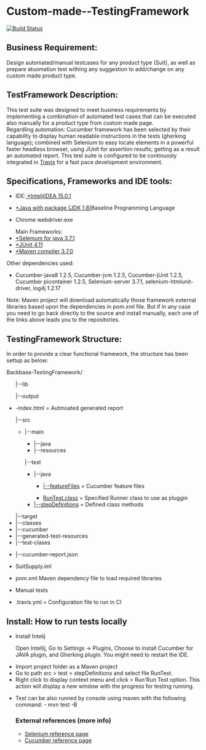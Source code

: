 # Custom-made--TestingFramework
[![Build Status](https://travis-ci.org/aisabel/Testing-CCI.svg?branch=master)](https://travis-ci.org/aisabel/Testing-CCI)

<h2>Business Requirement:</h2>
<p align="justified">Design automated/manual testcases for any product type (Suit), as well as prepare atuomation test withing any suggestion to add/change on any custom made product type.</br>								
</p>

<h2>TestFramework Description:</h2>
<p align="justified">This test suite was designed to meet business requirements by implementing a combination of automated test cases that can be executed also manually for a product type from custom made page.</br>
Regardling automation: Cucumber framework has been selected by their capability to display human readable instructions in the tests (gherking language); combined with Selenium to easy locate elements in a powerful faster headless browser, using JUnit for assertion results; getting as a result an automated report.  This test suite is configured to be continuosly integrated in <a href="https://travis-ci.org/aisabel/suitSupply">Travis</a> for a fast pace development environment.</p>

<h2>Specifications, Frameworks and IDE tools:</h2>
<ul><li>IDE:<a href="https://www.jetbrains.com/idea/download/#section=windows"> *IntelijIDEA 15.0.1</a></li></ul>
<ul><li><a href="http://www.oracle.com/technetwork/java/javase/downloads/jdk8-downloads-2133151.html"> *Java with package (JDK 1.8)</a>Baseline Programming Language</li></ul>
<ul><li>Chrome webdriver.exe</li></ul>
<ul>Main Frameworks:
  <li><a href="https://mvnrepository.com/artifact/info.cukes/cucumber-java>*Cucumber framework 1.2.5</a></li>
  <li><a href="http://selenium-release.storage.googleapis.com/3.7/selenium-java-3.7.1.zip">*Selenium for java 3.7.1</a></li>
  <li><a href="https://mvnrepository.com/artifact/junit/junit">*JUnit 4.11 </a></li>
  <li><a href="https://mvnrepository.com/artifact/org.apache.maven.plugins/maven-compiler-plugin">*Maven compiler 3.7.0</a></li>
</ul>
<p>Other dependencies used:
    <ul><li>Cucumber-java8 1.2.5, Cucumber-jvm 1.2.5, Cucumber-jUnit 1.2.5, Cucumber picontainer 1.2.5, Selenium-server 3.7.1, selenium-htmlunit-driver, log4j 1.2.17</li></ul>
    
<p>Note: Maven project will download automatically those framework external libraries based upon the dependencies in pom.xml file. But if in any case you need to go back directly to the source and install manually, each one of the links above leads you to the repositories.</p>

<h2>TestingFramework Structure:</h2>
In order to provide a clear functional framework, the structure has been settup as below:

Backbase-TestingFramework/
<ul>|--lib</ul>
<ul>|--output</ul>
  <ul>
    <li>-index.html = Autmoated generated report</a></li>
  </ul>
</ul>
<ul>|--src
  <ul>
    <li>|--main</li>
    <ul>
      <li>|--java</li>
      <li>|--resources</li>
    </ul>
  </ul>
    <ul>|--test
      <ul>
        <li>|--java</li>
            <ul>
              <li><a href="https://github.com/aisabel/SuitSupply/tree/master/SuitSupply/src/test/java/featureFiles">|--featureFiles</a> = Cucumber feature files</li></ul>
              <ul><li><a href="https://github.com/aisabel/SuitSupply/blob/master/SuitSupply/src/test/java/stepDefinitions/RunTest.java">RunTest.class</a> = Specified Runner class to use as pluggin</a></li></ul>
              <li><a href="https://github.com/aisabel/SuitSupply/tree/master/SuitSupply/src/test/java/stepDefinitions">|--stepDefinitions</a> = Defined class methods</li></ul>
            </ul>
      </ul>
    </ul>
  </ul>
<ul>|--target
  <li>|--classes</li>
  <li>|--cucumber</li>
  <li>|--generated-test-resources</li>
  <li>|--test-clases</li>
</ul>
<ul><li>|--cucumber-report.json</li></ul>
<ul><li>SuitSupply.iml</li></ul>
<ul><li>pom.xml Maven dependency file to load required libraries</li></ul>
<ul><li>Manual tests</li></ul>
<ul><li>.travis.yml = Configuration file to run in CI</li></ul>


<h2>Install: How to run tests locally </h2>
<ul>
  <li>Install Intelij </li>
  <p>Open Intellij, Go to Settings -> Plugins,  Choose to install Cucumber for JAVA plugin, and Gherking plugin. You might need to restart the IDE.</p>
  <li>Import project folder as a Maven project</li>
  <li>Go to path src > test > stepDefinitions and select file RunTest. </li>
  <li>Right click to display context menu and click > Run'Run Test option. This action will display a new window with the progress for testing running.</li>
 </ul>
 
 <ul><li>Test can be also runned by console using maven with the following command: - mvn test -B</ili</ul>


<h3>External references (more info)</h3>
<ul>
  <li><a href="http://docs.seleniumhq.org/projects/webdriver/">Selenium reference page</a></li>
  <li><a href="https://cucumber.io">Cucumber reference page</a></li>
</ul>

